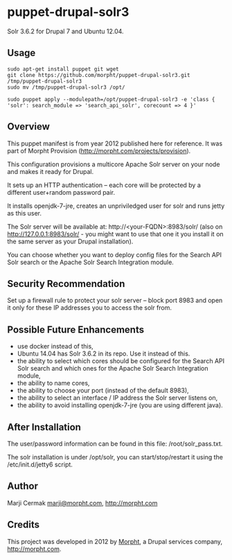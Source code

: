 # puppet-drupal-solr3

Solr 3.6.2 for Drupal 7 and Ubuntu 12.04.

## Usage

```
sudo apt-get install puppet git wget
git clone https://github.com/morpht/puppet-drupal-solr3.git /tmp/puppet-drupal-solr3
sudo mv /tmp/puppet-drupal-solr3 /opt/

sudo puppet apply --modulepath=/opt/puppet-drupal-solr3 -e 'class { 'solr': search_module => 'search_api_solr', corecount => 4 }'
```

## Overview
This puppet manifest is from year 2012 published here for reference. It was part of Morpht Provision (http://morpht.com/projects/provision).

This configuration provisions a multicore Apache Solr server on your node and makes it ready for Drupal.

It sets up an HTTP authentication – each core will be protected by a different user+random password pair.

It installs openjdk-7-jre, creates an unpriviledged user for solr and runs jetty as this user.

The Solr server will be available at: http://\<your-FQDN\>:8983/solr/ (also on http://127.0.0.1:8983/solr/ - you might want to use that one it you install it on the same server as your Drupal installation).

You can choose whether you want to deploy config files for the Search API Solr search or the Apache Solr Search Integration module.

## Security Recommendation

Set up a firewall rule to protect your solr server – block port 8983 and open it only for these IP addresses you to access the solr from.

## Possible Future Enhancements

* use docker instead of this,
* Ubuntu 14.04 has Solr 3.6.2 in its repo. Use it instead of this.
* the ability to select which cores should be configured for the Search API Solr search and which ones for the Apache Solr Search Integration module,
* the ability to name cores,
* the ability to choose your port (instead of the default 8983),
* the ability to select an interface / IP address the Solr server listens on,
* the ability to avoid installing openjdk-7-jre (you are using different java).

## After Installation

The user/password information can be found in this file: /root/solr_pass.txt.

The solr installation is under /opt/solr, you can start/stop/restart it using the /etc/init.d/jetty6 script.

## Author

Marji Cermak marji@morpht.com, http://morpht.com

## Credits

This project was developed in 2012 by [Morpht](http://morpht.com/), a Drupal services company, http://morpht.com.
